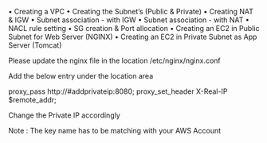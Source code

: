 •	Creating a VPC 
•	Creating the Subnet’s (Public & Private) 
•	Creating NAT & IGW
•	Subnet association - with IGW
•	Subnet association - with NAT 
•	NACL rule setting 
•	SG creation & Port allocation 
•	Creating an EC2 in Public Subnet for Web Server (NGINX)
•	Creating an EC2 in Private Subnet as App Server (Tomcat) 


Please update the nginx file in the location /etc/nginx/nginx.conf

Add the below entry under the location area 

proxy_pass http://#addprivateip:8080;
proxy_set_header X-Real-IP  $remote_addr;

Change the Private IP accordingly


Note : The key name has to be matching with your AWS Account
